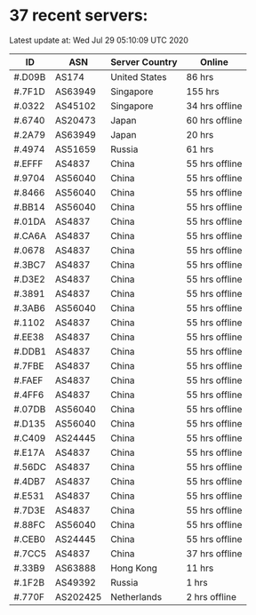 # 37 recent servers:

Latest update at: Wed Jul 29 05:10:09 UTC 2020

| ID | ASN | Server Country | Online |
| -- | --- | -------------- | ------ |
| #.D09B | AS174 | United States | 86 hrs |
| #.7F1D | AS63949 | Singapore | 155 hrs |
| #.0322 | AS45102 | Singapore | 34 hrs offline |
| #.6740 | AS20473 | Japan | 60 hrs offline |
| #.2A79 | AS63949 | Japan | 20 hrs |
| #.4974 | AS51659 | Russia | 61 hrs |
| #.EFFF | AS4837 | China | 55 hrs offline |
| #.9704 | AS56040 | China | 55 hrs offline |
| #.8466 | AS56040 | China | 55 hrs offline |
| #.BB14 | AS56040 | China | 55 hrs offline |
| #.01DA | AS4837 | China | 55 hrs offline |
| #.CA6A | AS4837 | China | 55 hrs offline |
| #.0678 | AS4837 | China | 55 hrs offline |
| #.3BC7 | AS4837 | China | 55 hrs offline |
| #.D3E2 | AS4837 | China | 55 hrs offline |
| #.3891 | AS4837 | China | 55 hrs offline |
| #.3AB6 | AS56040 | China | 55 hrs offline |
| #.1102 | AS4837 | China | 55 hrs offline |
| #.EE38 | AS4837 | China | 55 hrs offline |
| #.DDB1 | AS4837 | China | 55 hrs offline |
| #.7FBE | AS4837 | China | 55 hrs offline |
| #.FAEF | AS4837 | China | 55 hrs offline |
| #.4FF6 | AS4837 | China | 55 hrs offline |
| #.07DB | AS56040 | China | 55 hrs offline |
| #.D135 | AS56040 | China | 55 hrs offline |
| #.C409 | AS24445 | China | 55 hrs offline |
| #.E17A | AS4837 | China | 55 hrs offline |
| #.56DC | AS4837 | China | 55 hrs offline |
| #.4DB7 | AS4837 | China | 55 hrs offline |
| #.E531 | AS4837 | China | 55 hrs offline |
| #.7D3E | AS4837 | China | 55 hrs offline |
| #.88FC | AS56040 | China | 55 hrs offline |
| #.CEB0 | AS24445 | China | 55 hrs offline |
| #.7CC5 | AS4837 | China | 37 hrs offline |
| #.33B9 | AS63888 | Hong Kong | 11 hrs |
| #.1F2B | AS49392 | Russia | 1 hrs |
| #.770F | AS202425 | Netherlands | 2 hrs offline |

